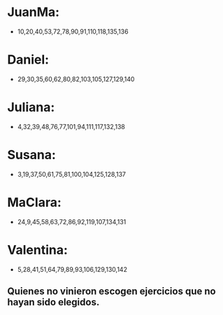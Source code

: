 # JuanMa:
  + 10,20,40,53,72,78,90,91,110,118,135,136
# Daniel:
  + 29,30,35,60,62,80,82,103,105,127,129,140
# Juliana:
  + 4,32,39,48,76,77,101,94,111,117,132,138
# Susana:
  + 3,19,37,50,61,75,81,100,104,125,128,137
# MaClara:
  + 24,9,45,58,63,72,86,92,119,107,134,131
# Valentina:
  + 5,28,41,51,64,79,89,93,106,129,130,142

## **Quienes no vinieron escogen ejercicios que no hayan sido elegidos.**
